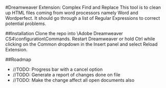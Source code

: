 #Dreamweaver Extension: Complex Find and Replace
This tool is to clean up HTML files coming from word processors namely Word and Wordperfect. It should go through a list of Regular Expressions to correct potential problems.

##Installation
Clone the repo into \Adobe Dreamweaver CS4\configuration\Commands. Restart Dreamweaver or hold Ctrl while clicking on the Common dropdown in the Insert panel and select Reload Extension.

##Roadmap
* //TODO: Progress bar with a cancel option
* //TODO: Generate a report of changes done on file
* //TODO: Make the change affect all open documents also